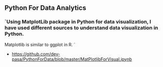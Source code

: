 ## Python For Data Analytics

### `Using MatplotLib package in Python for data visualization, I have used different sources to understand data visualization in Python. 
Matplotlib is similar to ggplot in R. `

- https://github.com/dev-pasa/PythonForData/blob/master/MatPlotlibForVisual.ipynb
